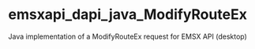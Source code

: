 # emsxapi_dapi_java_ModifyRouteEx
Java implementation of a ModifyRouteEx request for EMSX API (desktop)
